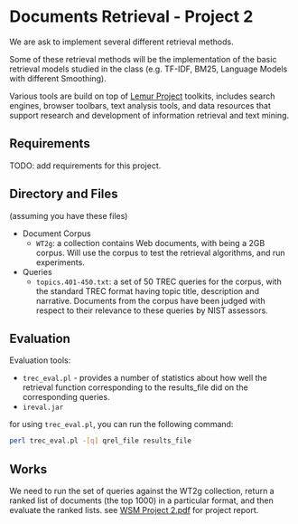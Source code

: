 # Documents Retrieval - Project 2

We are ask to implement several different retrieval methods. 

Some of these retrieval methods will be the implementation of the basic retrieval models studied in the class (e.g. TF-IDF, BM25, Language Models with different Smoothing). 

Various tools are build on top of [Lemur Project](http://www.lemurproject.org/) toolkits, includes search engines, browser toolbars, text analysis tools, and data resources that support research and development of information retrieval and text mining.

## Requirements

TODO: add requirements for this project.

## Directory and Files

(assuming you have these files)

- Document Corpus
  - `WT2g`: a collection contains Web documents, with being a 2GB corpus. Will use the corpus to test the retrieval algorithms, and run experiments.
- Queries
  - `topics.401-450.txt`: a set of 50 TREC queries for the corpus, with the standard TREC format having topic title, description and narrative. Documents from the corpus have been judged with respect to their relevance to these queries by NIST assessors.

## Evaluation

Evaluation tools:

- `trec_eval.pl` - provides a number of statistics about how well the retrieval function corresponding to the results_file did on the corresponding queries.
- `ireval.jar`

for using `trec_eval.pl`, you can run the following command:

```bash
perl trec_eval.pl -[q] qrel_file results_file
```

## Works

We need to run the set of queries against the WT2g collection, return a ranked list of documents (the top 1000) in a particular format, and then evaluate the ranked lists.
see [WSM Project 2.pdf](WSM%20Project%202.pdf) for project report.

